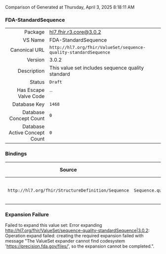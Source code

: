 Comparison of 
Generated at Thursday, April 3, 2025 8:18:11 AM

### FDA-StandardSequence

|      |     |
| ---: | --- |
| Package | hl7.fhir.r3.core@3.0.2 |
| VS Name | FDA-StandardSequence |
| Canonical URL | `http://hl7.org/fhir/ValueSet/sequence-quality-standardSequence` |
| Version | 3.0.2 |
| Description | This value set includes sequence quality standard |
| Status | `Draft` |
| Has Escape Valve Code | `` |
| Database Key | `1468` |
| Database Concept Count | `0` |
| Database Active Concept Count | `0` |
### Bindings

| Source | Element | Binding | Strength | Element Short |
| ------ | ------- | ------- | -------- | ------------- |
| `http://hl7.org/fhir/StructureDefinition/Sequence` | `Sequence.quality.standardSequence` | `http://hl7.org/fhir/ValueSet/sequence-quality-standardSequence` | `Example` | Standard sequence for comparison |

### Expansion Failure

Failed to expand this value set: Error expanding http://hl7.org/fhir/ValueSet/sequence-quality-standardSequence|3.0.2: Operation expand failed: creating the required expansion failed with message "The ValueSet expander cannot find codesystem 'https://precision.fda.gov/files/', so the expansion cannot be completed.".
